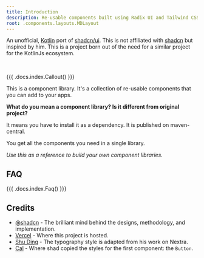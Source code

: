 ```yaml
---
title: Introduction
description: Re-usable components built using Radix UI and Tailwind CSS.
root: .components.layouts.MDLayout
---
```


An unofficial, [Kotlin](https://kotlinlang.org/) port of [shadcn/ui](https://ui.shadcn.com). This is not affiliated with [shadcn](https://twitter.com/shadcn) but inspired by him. This is a project born out of the need for a similar project for the KotlinJs ecosystem.

<br>

{{{ .docs.index.Callout() }}}

This is a component library. It's a collection of re-usable components that you can add to your apps.

**What do you mean a component library? Is it different from original project?**

It means you have to install it as a dependency. It is published on maven-central.

You get all the components you need in a single library.

_Use this as a reference to build your own component libraries._

## FAQ

{{{ .docs.index.Faq() }}}

## Credits

- [@shadcn](https://twitter.com/shadcn) - The brilliant mind behind the designs, methodology, and implementation.
- [Vercel](https://vercel.com) - Where this project is hosted.
- [Shu Ding](https://shud.in) - The typography style is adapted from his work on Nextra.
- [Cal](https://cal.com) - Where shad copied the styles for the first component: the `Button`.

